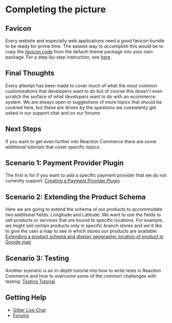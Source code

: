 # Completing the picture

## Favicon

Every website and especially web applications need a good favicon bundle to be ready for prime time. The easiest way to accomplish this would be to copy the [favicon code](https://github.com/reactioncommerce/reaction/blob/master/imports/plugins/included/default-theme/client/favicons.js) from the default-theme package into your own package. For a step-by-step instruction, see [here](/developer/how-to-change-the-favicon.md).

## Final Thoughts

Every attempt has been made to cover much of what the most common customizations that developers want to do but of course
this doesn't even scratch the surface of what developers want to do with an ecommerce system. We are always open to suggestions
of more topics that should be covered here, but these are driven by the questions we consistenty get asked in our support
chat and on our forums.

## Next Steps

If you want to get even further into Reaction Commerce there are some additional tutorials that cover specific topics.

## Scenario 1: Payment Provider Plugin

The first is for if you want to add a specific payment provider that we do not currently support:
[Creating a Payment Provider Plugin](/developer/tutorial/creating-a-payment-provider-plugin.md)

## Scenario 2: Extending the Product Schema

Here we are going to extend the schema of our products to accommodate two additional fields: Longitude and Latitude. We want to use the fields to sell  products or services that are bound to specific locations. For example, we might sell certain products only in specific branch stores and we'd like to give the user a map to see in which stores our products are available:
[Extending a product schema and display geographic location of product in Google map](/developer/tutorial/extending-product-schema-location-map.md)

## Scenario 3: Testing

Another scenario is an in-depth tutorial into how to write tests in Reaction Commerce and how to overcome some of the common
challenges with testing: [Testing Tutorial](/developer/tutorial/testing-tutorial.md)

## Getting Help

- [Gitter Live Chat](https://gitter.im/reactioncommerce/reaction)
- [Forums](http://forums.reactioncommerce.com)
